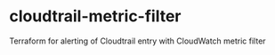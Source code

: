 # cloudtrail-metric-filter
Terraform for alerting of Cloudtrail entry with CloudWatch metric filter
